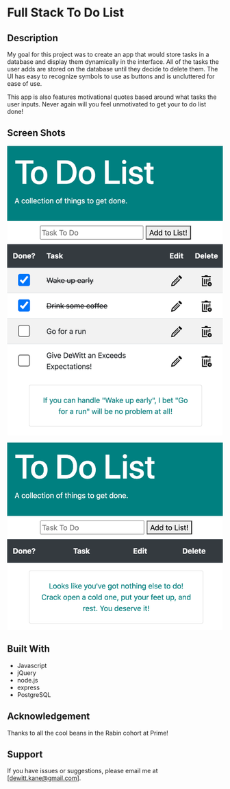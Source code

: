 # Full Stack To Do List
## Description

My goal for this project was to create an app that would store tasks in a database and display them dynamically in the interface. All of the tasks the user adds are stored on the database until they decide to delete them.  The UI has easy to recognize symbols to use as buttons and is uncluttered for ease of use.  

This app is also features motivational quotes based around what tasks the user inputs.  Never again will you feel unmotivated to get your to do list done!

## Screen Shots

![To Do List Screenshot One](readme-images/imageOne.png)

![To Do List Screenshot Two](readme-images/imageTwo.png)

## Built With

- Javascript
- jQuery
- node.js
- express
- PostgreSQL

## Acknowledgement

Thanks to all the cool beans in the Rabin cohort at Prime!

## Support

If you have issues or suggestions, please email me at [dewitt.kane@gmail.com].
